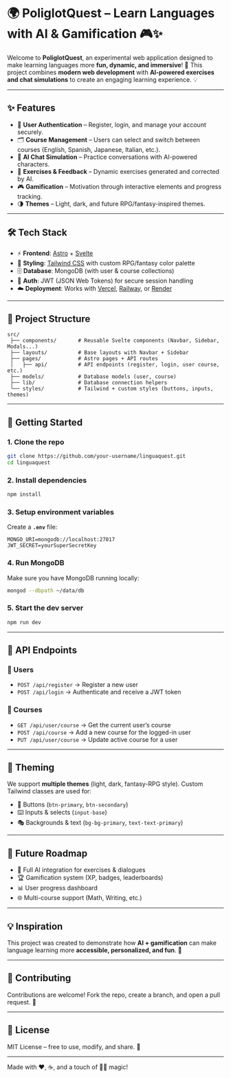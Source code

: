 # 🌍 PoliglotQuest – Learn Languages with AI & Gamification 🎮✨

Welcome to **PoliglotQuest**, an experimental web application designed to make learning languages more **fun, dynamic, and immersive**! 🚀
This project combines **modern web development** with **AI-powered exercises and chat simulations** to create an engaging learning experience. 💡

---

## ✨ Features

* 🔐 **User Authentication** – Register, login, and manage your account securely.
* 🗂️ **Course Management** – Users can select and switch between courses (English, Spanish, Japanese, Italian, etc.).
* 💬 **AI Chat Simulation** – Practice conversations with AI-powered characters.
* 📝 **Exercises & Feedback** – Dynamic exercises generated and corrected by AI.
* 🎮 **Gamification** – Motivation through interactive elements and progress tracking.
* 🌗 **Themes** – Light, dark, and future RPG/fantasy-inspired themes.

---

## 🛠️ Tech Stack

* ⚡ **Frontend**: [Astro](https://astro.build/) + [Svelte](https://svelte.dev/)
* 🎨 **Styling**: [Tailwind CSS](https://tailwindcss.com/) with custom RPG/fantasy color palette
* 🗄️ **Database**: MongoDB (with user & course collections)
* 🔑 **Auth**: JWT (JSON Web Tokens) for secure session handling
* ☁️ **Deployment**: Works with [Vercel](https://vercel.com/), [Railway](https://railway.app/), or [Render](https://render.com/)

---

## 📂 Project Structure

```
src/
 ├── components/       # Reusable Svelte components (Navbar, Sidebar, Modals...)
 ├── layouts/          # Base layouts with Navbar + Sidebar
 ├── pages/            # Astro pages + API routes
 │   ├── api/          # API endpoints (register, login, user course, etc.)
 ├── models/           # Database models (user, course)
 ├── lib/              # Database connection helpers
 └── styles/           # Tailwind + custom styles (buttons, inputs, themes)
```

---

## 🚀 Getting Started

### 1. Clone the repo

```bash
git clone https://github.com/your-username/linguaquest.git
cd linguaquest
```

### 2. Install dependencies

```bash
npm install
```

### 3. Setup environment variables

Create a **`.env`** file:

```env
MONGO_URI=mongodb://localhost:27017
JWT_SECRET=yourSuperSecretKey
```

### 4. Run MongoDB

Make sure you have MongoDB running locally:

```bash
mongod --dbpath ~/data/db
```

### 5. Start the dev server

```bash
npm run dev
```

---

## 🔐 API Endpoints

### 👤 Users

* `POST /api/register` → Register a new user
* `POST /api/login` → Authenticate and receive a JWT token

### 📘 Courses

* `GET /api/user/course` → Get the current user’s course
* `POST /api/course` → Add a new course for the logged-in user
* `PUT /api/user/course` → Update active course for a user

---

## 🎨 Theming

We support **multiple themes** (light, dark, fantasy-RPG style).
Custom Tailwind classes are used for:

* 🔘 Buttons (`btn-primary`, `btn-secondary`)
* ⌨️ Inputs & selects (`input-base`)
* 🎭 Backgrounds & text (`bg-bg-primary`, `text-text-primary`)

---

## 🧪 Future Roadmap

* 🤖 Full AI integration for exercises & dialogues
* 🏆 Gamification system (XP, badges, leaderboards)
* 📊 User progress dashboard
* 🌐 Multi-course support (Math, Writing, etc.)

---

## 💡 Inspiration

This project was created to demonstrate how **AI + gamification** can make language learning more **accessible, personalized, and fun**. 🌟

---

## 🤝 Contributing

Contributions are welcome! Fork the repo, create a branch, and open a pull request. 🙌

---

## 📜 License

MIT License – free to use, modify, and share. 👐

---

Made with ❤️, ☕, and a touch of 🧙‍♂️ magic!
